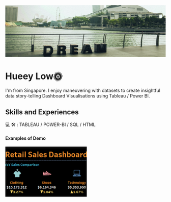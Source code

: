![Dashboard Visualization Creator](https://github.com/hueeylow/hueey_profile/blob/main/sg_landscape.jpg)

# Hueey Low🌞
I'm from Singapore. I enjoy maneuvering with datasets to create insightful data story-telling Dashboard Visualisations using Tableau / Power BI. 

## Skills and Experiences
💻 🛠 : TABLEAU / POWER-BI / SQL / HTML

#### Examples of Demo
<a href="https://public.tableau.com/app/profile/cupcorn8676/viz/RetailDashboard_16928752762920/Dashboard1" target="_blank"><img src= "https://github.com/hueeylow/hueey_profile/blob/main/DB_snapshot_interactive.gif" width="256"/> </a>
